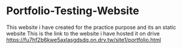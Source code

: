 # Portfolio-Testing-Website
This website i have created for the practice purpose and its an static website
This is the link to the website i have hosted it on drive
https://fu7hf2b6kwe5axlasgdsdq.on.drv.tw/site1/portfolio.html
